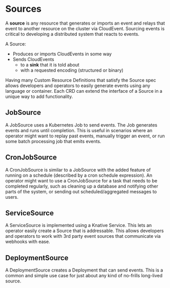 # Sources

A **source** is any resource that generates or imports an event and relays that
event to another resource on the cluster via CloudEvent. Sourcing events is
critical to developing a distributed system that reacts to events.

A Source:
 - Produces or imports CloudEvents in some way
 - Sends CloudEvents
   - to a **sink** that it is told about
   - with a requested encoding (structured or binary)

Having many Custom Resource Definitions that satisfy the Source spec allows
developers and operators to easily generate events using any language or
container. Each CRD can extend the interface of a Source in a unique way to add
functionality.

## JobSource

A JobSource uses a Kubernetes Job to send events. The Job generates events and
runs until completion. This is useful in scenarios where an operator might want
to replay past events, manually trigger an event, or run some batch processing
job that emits events.

## CronJobSource

A CronJobSource is similar to a JobSource with the added feature of running on a
schedule (described by a cron schedule expression). An operator might want to
use a CronJobSource for a task that needs to be completed regularly, such as
cleaning up a database and notifying other parts of the system, or sending out
scheduled/aggregated messages to users.

## ServiceSource

A ServiceSource is implemented using a Knative Service. This lets an operator
easily create a Source that is addressable. This allows developers and operators
to work with 3rd party event sources that communicate via webhooks with ease.

## DeploymentSource

A DeploymentSource creates a Deployment that can send events. This is a common
and simple use case for just about any kind of no-frills long-lived source.
